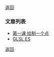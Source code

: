 [返回](../../README.md)

### 文章列表

- [第一课 绘制一个点](./lesson1.md)
- [GLSL ES](./glsl.md)

[返回](../../README.md)